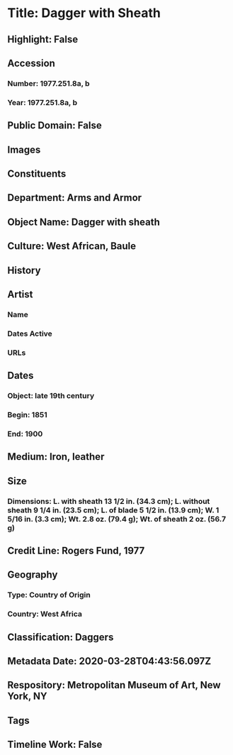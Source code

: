 # Title: Dagger with Sheath
## Highlight: False
## Accession
### Number: 1977.251.8a, b
### Year: 1977.251.8a, b
## Public Domain: False
## Images
## Constituents
## Department: Arms and Armor
## Object Name: Dagger with sheath
## Culture: West African, Baule
## History
## Artist
### Name
### Dates Active
### URLs
## Dates
### Object: late 19th century
### Begin: 1851
### End: 1900
## Medium: Iron, leather
## Size
### Dimensions: L. with sheath 13 1/2 in. (34.3 cm); L. without sheath 9 1/4 in. (23.5 cm); L. of blade 5 1/2 in. (13.9 cm); W. 1 5/16 in. (3.3 cm); Wt. 2.8 oz. (79.4 g); Wt. of sheath 2 oz. (56.7 g)
## Credit Line: Rogers Fund, 1977
## Geography
### Type: Country of Origin
### Country: West Africa
## Classification: Daggers
## Metadata Date: 2020-03-28T04:43:56.097Z
## Respository: Metropolitan Museum of Art, New York, NY
## Tags
## Timeline Work: False